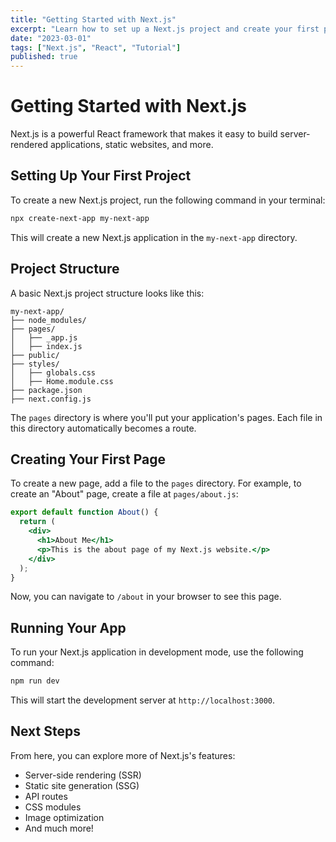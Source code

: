 ```yaml
---
title: "Getting Started with Next.js"
excerpt: "Learn how to set up a Next.js project and create your first pages."
date: "2023-03-01"
tags: ["Next.js", "React", "Tutorial"]
published: true
---
```


# Getting Started with Next.js

Next.js is a powerful React framework that makes it easy to build server-rendered applications, static websites, and more.

## Setting Up Your First Project

To create a new Next.js project, run the following command in your terminal:

```bash
npx create-next-app my-next-app
```

This will create a new Next.js application in the `my-next-app` directory.

## Project Structure

A basic Next.js project structure looks like this:

```
my-next-app/
├── node_modules/
├── pages/
│   ├── _app.js
│   ├── index.js
├── public/
├── styles/
│   ├── globals.css
│   ├── Home.module.css
├── package.json
├── next.config.js
```

The `pages` directory is where you'll put your application's pages. Each file in this directory automatically becomes a route.

## Creating Your First Page

To create a new page, add a file to the `pages` directory. For example, to create an "About" page, create a file at `pages/about.js`:

```jsx
export default function About() {
  return (
    <div>
      <h1>About Me</h1>
      <p>This is the about page of my Next.js website.</p>
    </div>
  );
}
```

Now, you can navigate to `/about` in your browser to see this page.

## Running Your App

To run your Next.js application in development mode, use the following command:

```bash
npm run dev
```

This will start the development server at `http://localhost:3000`.

## Next Steps

From here, you can explore more of Next.js's features:

- Server-side rendering (SSR)
- Static site generation (SSG)
- API routes
- CSS modules
- Image optimization
- And much more!